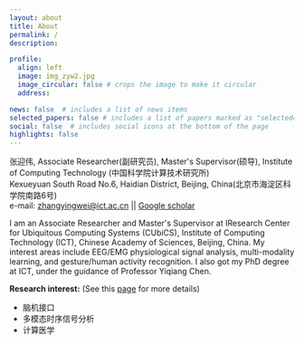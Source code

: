 ```yaml
---
layout: about
title: About
permalink: /
description: 

profile:
  align: left
  image: img_zyw2.jpg
  image_circular: false # crops the image to make it circular
  address: 

news: false  # includes a list of news items
selected_papers: false # includes a list of papers marked as "selected={true}"
social: false  # includes social icons at the bottom of the page
highlights: false
---
```


张迎伟, Associate Researcher(副研究员), Master's Supervisor(硕导), Institute of Computing Technology (中国科学院计算技术研究所)<br>
Kexueyuan South Road No.6, Haidian District, Beijing, China(北京市海淀区科学院南路6号)<br>
e-mail: zhangyingwei@ict.ac.cn || [Google scholar](https://scholar.google.com.sg/citations?user=7UEqgLcAAAAJ&hl=zh-CN)<br>

I am an Associate Researcher and Master's Supervisor at IResearch Center for Ubiquitous Computing Systems (CUbiCS), Institute of Computing Technology (ICT), Chinese Academy of Sciences, Beijing, China. My interest areas include EEG/EMG physiological signal analysis, multi-modality learning, and gesture/human activity recognition. I also got my PhD degree at ICT, under the guidance of Professor Yiqiang Chen.


**Research interest:** (See this [page](https://ywzhang.ac.cn/research/) for more details)
- 脑机接口
- 多模态时序信号分析
- 计算医学
